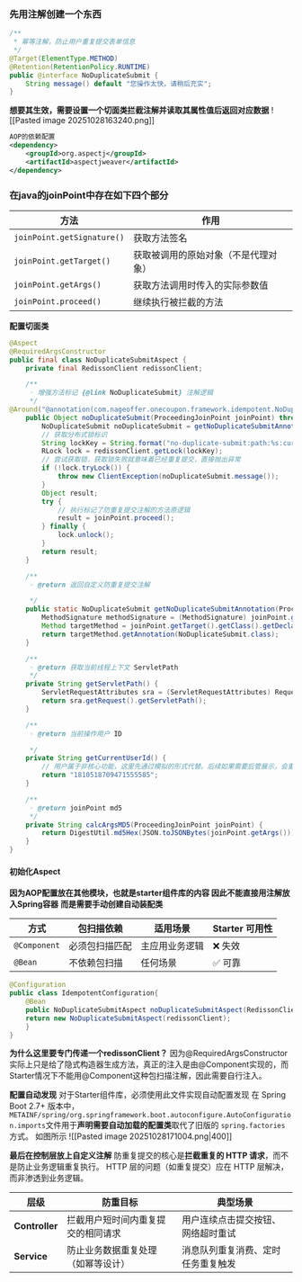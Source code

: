### **先用注解创建一个东西**
```java
/**  
 * 幂等注解，防止用户重复提交表单信息  
 */  
@Target(ElementType.METHOD)  
@Retention(RetentionPolicy.RUNTIME)  
public @interface NoDuplicateSubmit {  
    String message() default "您操作太快，请稍后充实";  
}
```

**想要其生效，需要设置一个切面类拦截注解并读取其属性值后返回对应数据**
![[Pasted image 20251028163240.png]]
```xml
AOP的依赖配置
<dependency>
    <groupId>org.aspectj</groupId>      
    <artifactId>aspectjweaver</artifactId>
</dependency>
```

### **在java的joinPoint中存在如下四个部分**

| **方法​**​                   | ​**​作用​**​         |
| -------------------------- | ------------------ |
| `joinPoint.getSignature()` | 获取方法签名             |
| `joinPoint.getTarget()`    | 获取被调用的原始对象（不是代理对象） |
| `joinPoint.getArgs()`      | 获取方法调用时传入的实际参数值    |
| `joinPoint.proceed()`      | 继续执行被拦截的方法         |
**配置切面类**
```java
@Aspect
@RequiredArgsConstructor
public final class NoDuplicateSubmitAspect {
    private final RedissonClient redissonClient;

    /**
     ◦ 增强方法标记 {@link NoDuplicateSubmit} 注解逻辑
     */
@Around("@annotation(com.nageoffer.onecoupon.framework.idempotent.NoDuplicateSubmit)")
    public Object noDuplicateSubmit(ProceedingJoinPoint joinPoint) throws Throwable {
        NoDuplicateSubmit noDuplicateSubmit = getNoDuplicateSubmitAnnotation(joinPoint);
        // 获取分布式锁标识
        String lockKey = String.format("no-duplicate-submit:path:%s:currentUserId:%s:md5:%s", getServletPath(), getCurrentUserId(), calcArgsMD5(joinPoint));
        RLock lock = redissonClient.getLock(lockKey);
        // 尝试获取锁，获取锁失败就意味着已经重复提交，直接抛出异常
        if (!lock.tryLock()) {
            throw new ClientException(noDuplicateSubmit.message());
        }
        Object result;
        try {
            // 执行标记了防重复提交注解的方法原逻辑
            result = joinPoint.proceed();
        } finally {
            lock.unlock();
        }
        return result;
    }

    /**
     ◦ @return 返回自定义防重复提交注解

     */
    public static NoDuplicateSubmit getNoDuplicateSubmitAnnotation(ProceedingJoinPoint joinPoint) throws NoSuchMethodException {
        MethodSignature methodSignature = (MethodSignature) joinPoint.getSignature();
        Method targetMethod = joinPoint.getTarget().getClass().getDeclaredMethod(methodSignature.getName(), methodSignature.getMethod().getParameterTypes());
        return targetMethod.getAnnotation(NoDuplicateSubmit.class);
    }

    /**
     ◦ @return 获取当前线程上下文 ServletPath
     */
    private String getServletPath() {
        ServletRequestAttributes sra = (ServletRequestAttributes) RequestContextHolder.getRequestAttributes();
        return sra.getRequest().getServletPath();
    }

    /**
     ◦ @return 当前操作用户 ID

     */
    private String getCurrentUserId() {
        // 用户属于非核心功能，这里先通过模拟的形式代替。后续如果需要后管展示，会重构该代码
        return "1810518709471555585";
    }

    /**
     ◦ @return joinPoint md5
     */
    private String calcArgsMD5(ProceedingJoinPoint joinPoint) {
        return DigestUtil.md5Hex(JSON.toJSONBytes(joinPoint.getArgs()));
    }
}
```

#### 初始化Aspect
**因为AOP配置放在其他模块，也就是starter组件库的内容
因此不能直接用注解放入Spring容器**
**而是需要手动创建自动装配类**

| **​方式​**​    | ​**​包扫描依赖​**​ | ​**​适用场景​**​ | ​**​Starter 可用性​**​ |
| ------------ | ------------- | ------------ | ------------------- |
| `@Component` | 必须包扫描匹配       | 主应用业务逻辑      | ❌ 失效                |
| `@Bean`      | 不依赖包扫描        | 任何场景         | ✅ 可靠                |
```java
@Configuration
public class IdempotentConfiguration{
    @Bean
    public NoDuplicateSubmitAspect noDuplicateSubmitAspect(RedissonClient redissonClient){
    return new NoDuplicateSubmitAspect(redissonClient);
    }
}
```

**为什么这里要专门传递一个redissonClient？**
因为@RequiredArgsConstructor实际上只是给了隐式构造器生成方法，真正的注入是由@Component实现的，而Starter情况下不能用@Component这种包扫描注解，因此需要自行注入。

**配置自动发现**
对于Starter组件库，必须使用此文件实现自动配置发现
在 Spring Boot 2.7+ 版本中，`METAINF/spring/org.springframework.boot.autoconfigure.AutoConfiguration.imports`文件用于 ​**​声明需要自动加载的配置类​**​
取代了旧版的 `spring.factories`方式。
如图所示
![[Pasted image 20251028171004.png|400]]

**最后在控制层放上自定义注解**
防重复提交的核心是 ​**​拦截重复的 HTTP 请求​**​，而不是防止业务逻辑重复执行。
HTTP 层的问题（如重复提交）应在 HTTP 层解决，而非渗透到业务逻辑。

|**层级​**​|​**​防重目标​**​|​**​典型场景​**​|
|---|---|---|
|​**​Controller​**​|拦截用户短时间内重复提交的相同请求|用户连续点击提交按钮、网络超时重试|
|​**​Service​**​|防止业务数据重复处理（如幂等设计）|消息队列重复消费、定时任务重复触发|
